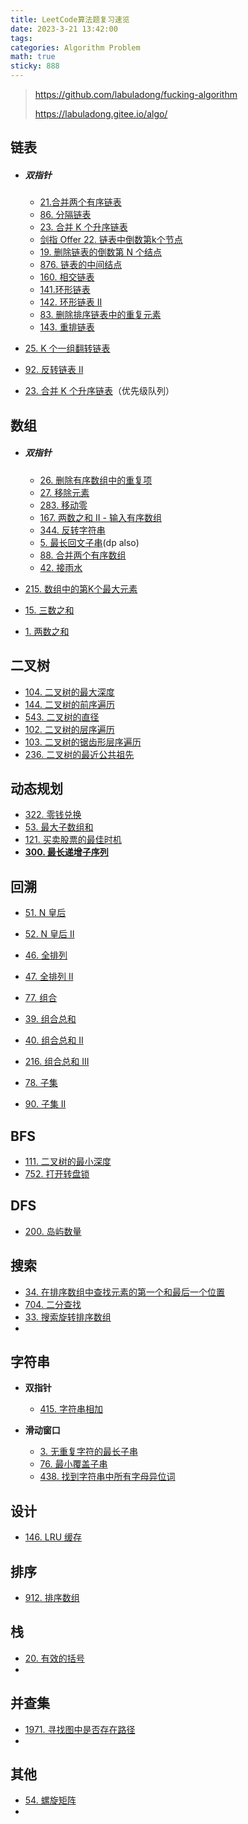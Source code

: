 ```yaml
---
title: LeetCode算法题复习速览
date: 2023-3-21 13:42:00
tags: 
categories: Algorithm Problem
math: true
sticky: 888
---
```


> https://github.com/labuladong/fucking-algorithm
>
> https://labuladong.gitee.io/algo/

## 链表

- ##### 双指针

  - [21.合并两个有序链表](https://leetcode.cn/problems/merge-two-sorted-lists/)
  - [86. 分隔链表](https://leetcode.cn/problems/partition-list/)
  - [23. 合并 K 个升序链表](https://leetcode.cn/problems/merge-k-sorted-lists/)
  - [剑指 Offer 22. 链表中倒数第k个节点](https://leetcode.cn/problems/lian-biao-zhong-dao-shu-di-kge-jie-dian-lcof/)
  - [19. 删除链表的倒数第 N 个结点](https://leetcode.cn/problems/remove-nth-node-from-end-of-list/)
  - [876. 链表的中间结点](https://leetcode.cn/problems/middle-of-the-linked-list/)
  - [160. 相交链表](https://leetcode.cn/problems/intersection-of-two-linked-lists/)
  - [141.环形链表](https://leetcode.cn/problems/linked-list-cycle/)
  - [142. 环形链表 II](https://leetcode.cn/problems/linked-list-cycle-ii/) 
  - [83. 删除排序链表中的重复元素](https://leetcode.cn/problems/remove-duplicates-from-sorted-list/)
  - [143. 重排链表](https://leetcode.cn/problems/reorder-list/)

- [25. K 个一组翻转链表](https://leetcode.cn/problems/reverse-nodes-in-k-group/description/)

- [92. 反转链表 II](https://leetcode.cn/problems/reverse-linked-list-ii/description/)

- [23. 合并 K 个升序链表](https://leetcode.cn/problems/merge-k-sorted-lists/description/)（优先级队列）




## 数组

- ##### 双指针

  - [26. 删除有序数组中的重复项](https://leetcode.cn/problems/remove-duplicates-from-sorted-array/)
  - [27. 移除元素](https://leetcode.cn/problems/remove-element/)
  - [283. 移动零](https://leetcode.cn/problems/move-zeroes/)
  - [167. 两数之和 II - 输入有序数组](https://leetcode.cn/problems/two-sum-ii-input-array-is-sorted/)
  - [344. 反转字符串](https://leetcode.cn/problems/reverse-string/)
  - [5. 最长回文子串](https://leetcode.cn/problems/longest-palindromic-substring/)(dp also)
  - [88. 合并两个有序数组](https://leetcode.cn/problems/merge-sorted-array/description/)
  - [42. 接雨水](https://leetcode.cn/problems/trapping-rain-water/)

- [215. 数组中的第K个最大元素](https://leetcode.cn/problems/kth-largest-element-in-an-array/description/)

- [15. 三数之和](https://leetcode.cn/problems/3sum/description/)

- [1. 两数之和](https://leetcode.cn/problems/two-sum/description/)



## 二叉树

- [104. 二叉树的最大深度](https://leetcode.cn/problems/maximum-depth-of-binary-tree/description/)
- [144. 二叉树的前序遍历](https://leetcode.cn/problems/binary-tree-preorder-traversal/description/)
- [543. 二叉树的直径](https://leetcode.cn/problems/diameter-of-binary-tree/description/)
- [102. 二叉树的层序遍历](https://leetcode.cn/problems/binary-tree-level-order-traversal/description/)
- [103. 二叉树的锯齿形层序遍历](https://leetcode.cn/problems/binary-tree-zigzag-level-order-traversal/description/)
- [236. 二叉树的最近公共祖先](https://leetcode.cn/problems/lowest-common-ancestor-of-a-binary-tree/description/)



## 动态规划

- [322. 零钱兑换](https://leetcode.cn/problems/coin-change/description/)
- [53. 最大子数组和](https://leetcode.cn/problems/maximum-subarray/description/)
- [121. 买卖股票的最佳时机](https://leetcode.cn/problems/best-time-to-buy-and-sell-stock/description/)
- **[300. 最长递增子序列](https://leetcode.cn/problems/longest-increasing-subsequence/)**



## 回溯

- [51. N 皇后](https://leetcode.cn/problems/n-queens/description/)
- [52. N 皇后 II](https://leetcode.cn/problems/n-queens-ii/description/)

- [46. 全排列](https://leetcode.cn/problems/permutations/description/)
- [47. 全排列 II](https://leetcode.cn/problems/permutations-ii/description/)
- [77. 组合](https://leetcode.cn/problems/combinations/description/)
- [39. 组合总和](https://leetcode.cn/problems/combination-sum/description/)
- [40. 组合总和 II](https://leetcode.cn/problems/combination-sum-ii/description/)
- [216. 组合总和 III](https://leetcode.cn/problems/combination-sum-iii/description/)
- [78. 子集](https://leetcode.cn/problems/subsets/description/)
- [90. 子集 II](https://leetcode.cn/problems/subsets-ii/description/)



## BFS

- [111. 二叉树的最小深度](https://leetcode.cn/problems/minimum-depth-of-binary-tree/description/)
- [752. 打开转盘锁](https://leetcode.cn/problems/open-the-lock/description/)



## DFS

- [200. 岛屿数量](https://leetcode.cn/problems/number-of-islands/description/)



## 搜索

- [34. 在排序数组中查找元素的第一个和最后一个位置](https://leetcode.cn/problems/find-first-and-last-position-of-element-in-sorted-array/description/)
- [704. 二分查找](https://leetcode.cn/problems/binary-search/description/)
- [33. 搜索旋转排序数组](https://leetcode.cn/problems/search-in-rotated-sorted-array/description/)
- []()





## 字符串

- **双指针**
  - [415. 字符串相加](https://leetcode.cn/problems/add-strings/description/)

- **滑动窗口**
  - [3. 无重复字符的最长子串](https://leetcode.cn/problems/longest-substring-without-repeating-characters/description/)
  - [76. 最小覆盖子串](https://leetcode.cn/problems/minimum-window-substring/description/)
  - [438. 找到字符串中所有字母异位词](https://leetcode.cn/problems/find-all-anagrams-in-a-string/description/)



## 设计

- [146. LRU 缓存](https://leetcode.cn/problems/lru-cache/description/)



## 排序

- [912. 排序数组](https://leetcode.cn/problems/sort-an-array/description/)



## 栈

- [20. 有效的括号](https://leetcode.cn/problems/valid-parentheses/description/)
- 



## 并查集

- [1971. 寻找图中是否存在路径](https://leetcode.cn/problems/find-if-path-exists-in-graph/description/)
- 



## 其他

- [54. 螺旋矩阵](https://leetcode.cn/problems/spiral-matrix/description/)
- 